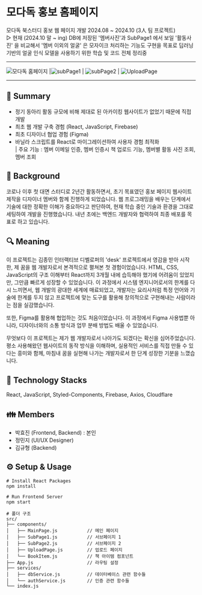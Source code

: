 # 모다독 홍보 홈페이지
모다독 북스터디 홍보 웹 페이지 개발 2024.08 ~ 2024.10 (3人 팀 프로젝트)   
▷ 현재 (2024.10 말 ~ ing) DB에 저장된 '멤버사진'과 SubPage1 에서 보일 '활동사진' 을 비교해서 '멤버 이외의 얼굴' 은 모자이크 처리하는 기능도 구현을 목표로 딥러닝 기반의 얼굴 인식 모델을 사용하기 위한 학습 및 코드 전체 정리중

---   
![모다독 홈페이지](https://github.com/user-attachments/assets/10d92d1e-0f41-41a6-8b89-915cde41f03c) |![subPage1](https://github.com/user-attachments/assets/c97381cc-1699-46c1-a0bf-0f0b024c946b) | ![subPage2](https://github.com/user-attachments/assets/1a785254-1e45-438b-ae85-08f3ab79e3c2) | ![UploadPage](https://github.com/user-attachments/assets/4411cd44-4793-4a95-9ca3-72445736edf8)

---

## 📌 Summary   
* 정기 동아리 활동 규모에 비해 제대로 된 아카이킹 웹사이트가 없었기 때문에 직접 개발
* 최초 웹 개발 구축 경험 (React, JavaScript, Firebase)
* 최초 디자이너 협업 경험 (Figma)
* 바닐라 스크립트를 React로 마이그레이션하여 사용자 경험 최적화   
| 주요 기능 : 멤버 이메일 인증, 멤버 인증시 책 업로드 기능, 멤버별 활동 사진 조회, 멤버 조회

## 🤔 Background    
코로나 이후 첫 대면 스터디로 2년간 활동하면서, 초기 목표였던 홍보 페이지 웹사이트 제작을 디자이너 멤버와 함께 진행하게 되었습니다.
웹 프로그래밍을 배우는 단계에서 기술에 대한 정확한 이해가 중요하다고 판단하여, 현재 학습 중인 기술과 환경을 그대로 세팅하여 개발을 진행했습니다. 내년 초에는 백엔드 개발자와 협력하여 최종 배포를 목표로 하고 있습니다.   

## 🔍 Meaning
이 프로젝트는 김종민 인터랙티브 디벨로퍼의 'desk' 프로젝트에서 영감을 받아 시작한, 제 꿈을 웹 개발자로서 본격적으로 펼쳐본 첫 경험이었습니다. HTML, CSS, JavaScript의 구조 이해부터 React까지 3개월 내에 습득해야 했기에 어려움이 있었지만, 그만큼 빠르게 성장할 수 있었습니다. 이 과정에서 시스템 엔지니어로서의 한계를 다시 느끼면서, 웹 개발의 광대한 세계에 매료되었고, 개발자는 요리사처럼 특정 언어와 기술에 한계를 두지 않고 프로젝트에 맞는 도구를 활용해 창의적으로 구현해내는 사람이라는 점을 실감했습니다.   

또한, Figma를 활용해 협업하는 것도 처음이었습니다. 이 과정에서 Figma 사용법뿐 아니라, 디자이너와의 소통 방식과 업무 분배 방법도 배울 수 있었습니다.   

무엇보다 이 프로젝트는 제가 웹 개발자로서 나아가도 되겠다는 확신을 심어주었습니다. 평소 사용해왔던 웹사이트의 동작 방식을 이해하며, 실용적인 서비스를 직접 만들 수 있다는 흥미와 함께, 마침내 꿈을 실현해 나가는 개발자로서 한 단계 성장한 기분을 느꼈습니다.   

## 🔨 Technology Stacks  
 React, JavaScript, Styled-Components, Firebase,  Axios,  Cloudflare   

## 👪 Members   
* 박효진 (Frontend, Backend) : 본인
* 정민지 (UI/UX Designer)
* 김규형 (Backend)

## ⚙️ Setup & Usage   
```
# Install React Packages   
npm install   

# Run Frontend Server   
npm start

# 폴더 구조
src/
├── components/
│   ├── MainPage.js           // 메인 페이지
│   ├── SubPage1.js           // 서브페이지 1
│   ├── SubPage2.js           // 서브페이지 2
│   ├── UploadPage.js         // 업로드 페이지
│   └── BookItem.js           // 책 아이템 컴포넌트
├── App.js                    // 라우팅 설정
├── services/
│   ├── dbService.js          // 데이터베이스 관련 함수들
│   └── authService.js        // 인증 관련 함수들
└── index.js

```
